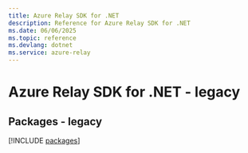 ```yaml
---
title: Azure Relay SDK for .NET
description: Reference for Azure Relay SDK for .NET
ms.date: 06/06/2025
ms.topic: reference
ms.devlang: dotnet
ms.service: azure-relay
---
```

# Azure Relay SDK for .NET - legacy
## Packages - legacy
[!INCLUDE [packages](relay-index.md)]